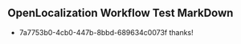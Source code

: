 ## OpenLocalization Workflow Test MarkDown
* 7a7753b0-4cb0-447b-8bbd-689634c0073f thanks!

<!--HONumber=Dec16_HO1-->


